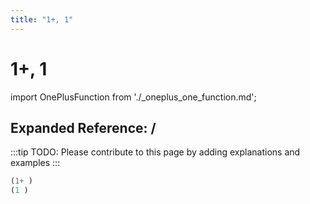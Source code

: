 ```yaml
---
title: "1+, 1"
---
```


# 1+, 1

import OnePlusFunction from './_oneplus_one_function.md';

<OnePlusFunction />

## Expanded Reference: /

:::tip
TODO: Please contribute to this page by adding explanations and examples
:::

```lisp
(1+ )
(1 )
```
